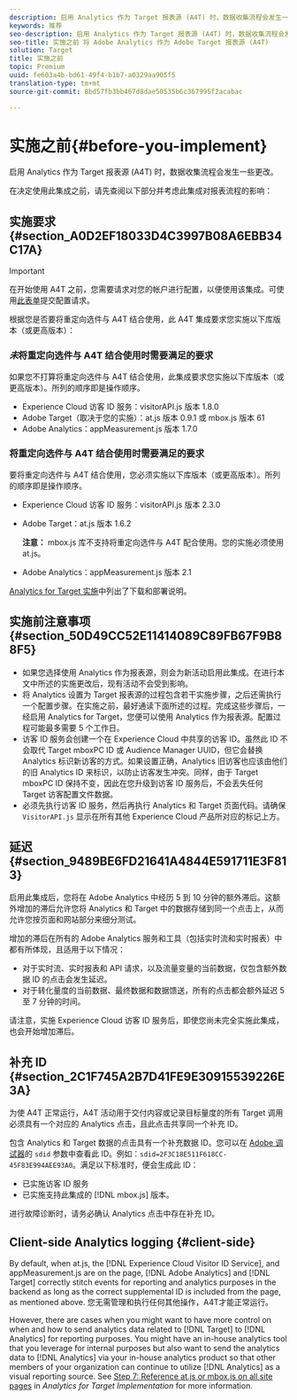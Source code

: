 ```yaml
---
description: 启用 Analytics 作为 Target 报表源 (A4T) 时，数据收集流程会发生一些更改。
keywords: 推荐
seo-description: 启用 Analytics 作为 Target 报表源 (A4T) 时，数据收集流程会发生一些更改。
seo-title: 实施之前 将 Adobe Analytics 作为 Adobe Target 报表源 (A4T)
solution: Target
title: 实施之前
topic: Premium
uuid: fe603a4b-bd61-49f4-b1b7-a0329aa905f5
translation-type: tm+mt
source-git-commit: 8bd57fb3bb467d8dae50535b6c367995f2acabac

---
```



# 实施之前{#before-you-implement}

启用 Analytics 作为 Target 报表源 (A4T) 时，数据收集流程会发生一些更改。

在决定使用此集成之前，请先查阅以下部分并考虑此集成对报表流程的影响：

## 实施要求 {#section_A0D2EF18033D4C3997B08A6EBB34C17A}

>[!IMPORTANT]
>
>在开始使用 A4T 之前，您需要请求对您的帐户进行配置，以便使用该集成。可使用[此表单](https://www.adobe.com/go/audiences)提交配置请求。

根据您是否要将重定向选件与 A4T 结合使用，此 A4T 集成要求您实施以下库版本（或更高版本）：

### *未*将重定向选件与 A4T 结合使用时需要满足的要求

如果您不打算将重定向选件与 A4T 结合使用，此集成要求您实施以下库版本（或更高版本）。所列的顺序即是操作顺序。

* Experience Cloud 访客 ID 服务：visitorAPI.js 版本 1.8.0
* Adobe Target（取决于您的实施）：at.js 版本 0.9.1 或 mbox.js 版本 61
* Adobe Analytics：appMeasurement.js 版本 1.7.0

### 将重定向选件与 A4T 结合使用时需要满足的要求

要将重定向选件与 A4T 结合使用，您必须实施以下库版本（或更高版本）。所列的顺序即是操作顺序。

* Experience Cloud 访客 ID 服务：visitorAPI.js 版本 2.3.0
* Adobe Target：at.js 版本 1.6.2

   **注意：** mbox.js 库不支持将重定向选件与 A4T 配合使用。您的实施必须使用 at.js。

* Adobe Analytics：appMeasurement.js 版本 2.1

[Analytics for Target 实施](https://marketing.adobe.com/resources/help/en_US/target/a4t/c_a4timplementation.html)中列出了下载和部署说明。

## 实施前注意事项 {#section_50D49CC52E11414089C89FB67F9B88F5}

* 如果您选择使用 Analytics 作为报表源，则会为新活动启用此集成。在进行本文中所述的实施更改后，现有活动不会受到影响。
* 将 Analytics 设置为 Target 报表源的过程包含若干实施步骤，之后还需执行一个配置步骤。在实施之前，最好通读下面所述的过程。完成这些步骤后，一经启用 Analytics for Target，您便可以使用 Analytics 作为报表源。配置过程可能最多需要 5 个工作日。
* 访客 ID 服务会创建一个在 Experience Cloud 中共享的访客 ID。虽然此 ID 不会取代 Target mboxPC ID 或 Audience Manager UUID，但它会替换 Analytics 标识新访客的方式。如果设置正确，Analytics 旧访客也应该由他们的旧 Analytics ID 来标识，以防止访客发生冲突。同样，由于 Target mboxPC ID 保持不变，因此在您升级到访客 ID 服务后，不会丢失任何 Target 访客配置文件数据。
* 必须先执行访客 ID 服务，然后再执行 Analytics 和 Target 页面代码。请确保 `VisitorAPI.js` 显示在所有其他 Experience Cloud 产品所对应的标记上方。

## 延迟 {#section_9489BE6FD21641A4844E591711E3F813}

启用此集成后，您将在 Adobe Analytics 中经历 5 到 10 分钟的额外滞后。这额外增加的滞后允许您将 Analytics 和 Target 中的数据存储到同一个点击上，从而允许您按页面和网站部分来细分测试。

增加的滞后在所有的 Adobe Analytics 服务和工具（包括实时流和实时报表）中都有所体现，且适用于以下情况：

* 对于实时流、实时报表和 API 请求，以及流量变量的当前数据，仅包含额外数据 ID 的点击会发生延迟。
* 对于转化量度的当前数据、最终数据和数据馈送，所有的点击都会额外延迟 5 至 7 分钟的时间。

请注意，实施 Experience Cloud 访客 ID 服务后，即使您尚未完全实施此集成，也会开始增加滞后。

## 补充 ID {#section_2C1F745A2B7D41FE9E30915539226E3A}

为使 A4T 正常运行，A4T 活动用于交付内容或记录目标量度的所有 Target 调用必须具有一个对应的 Analytics 点击，且此点击共享同一个补充 ID。

包含 Analytics 和 Target 数据的点击具有一个补充数据 ID。您可以在 [Adobe 调试器](https://marketing.adobe.com/resources/help/en_US/sc/implement/?f=debugger)的 `sdid` 参数中查看此 ID。例如：`sdid=2F3C18E511F618CC-45F83E994AEE93A0`。满足以下标准时，便会生成此 ID：

* 已实施访客 ID 服务
* 已实施支持此集成的 [!DNL mbox.js] 版本。

进行故障诊断时，请务必确认 Analytics 点击中存在补充 ID。

## Client-side Analytics logging {#client-side}

By default, when at.js, the [!DNL Experience Cloud Visitor ID Service], and appMeasurement.js are on the page, [!DNL Adobe Analytics] and [!DNL Target] correctly stitch events for reporting and analytics purposes in the backend as long as the correct supplemental ID is included from the page, as mentioned above. 您无需管理和执行任何其他操作，A4T才能正常运行。

However, there are cases when you might want to have more control on when and how to send analytics data related to [!DNL Target] to [!DNL Analytics] for reporting purposes. You might have an in-house analytics tool that you leverage for internal purposes but also want to send the analytics data to [!DNL Analytics] via your in-house analytics product so that other members of your organization can continue to utilize [!DNL Analytics] as a visual reporting source. See [Step 7: Reference at.js or mbox.js on all site pages](/help/c-integrating-target-with-mac/a4t/a4timplementation.md#step7) in *Analytics for Target Implementation* for more information.
